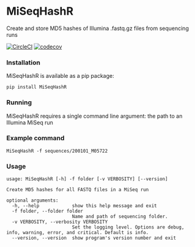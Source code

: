 # MiSeqHashR
Create and store MD5 hashes of Illumina .fastq.gz files from sequencing runs

[![CircleCI](https://dl.circleci.com/status-badge/img/gh/OLC-Bioinformatics/MiSeqHashR/tree/main.svg?style=svg)](https://dl.circleci.com/status-badge/redirect/gh/OLC-Bioinformatics/MiSeqHashR/tree/main)
[![codecov](https://codecov.io/gh/OLC-Bioinformatics/MiSeqHashR/branch/main/graph/badge.svg?token=WPYYBU8C6P)](https://codecov.io/gh/OLC-Bioinformatics/MiSeqHashR)

### Installation

MiSeqHashR is available as a pip package:

`pip install MiSeqHashR`

### Running

MiSeqHashR requires a single command line argument: the path to an Illumina MiSeq run

### Example command

`MiSeqHashR -f sequences/200101_M05722`

### Usage

```
usage: MiSeqHashR [-h] -f folder [-v VERBOSITY] [--version]

Create MD5 hashes for all FASTQ files in a MiSeq run

optional arguments:
  -h, --help            show this help message and exit
  -f folder, --folder folder
                        Name and path of sequencing folder.
  -v VERBOSITY, --verbosity VERBOSITY
                        Set the logging level. Options are debug, info, warning, error, and critical. Default is info.
  --version, --version  show program's version number and exit
  ```

